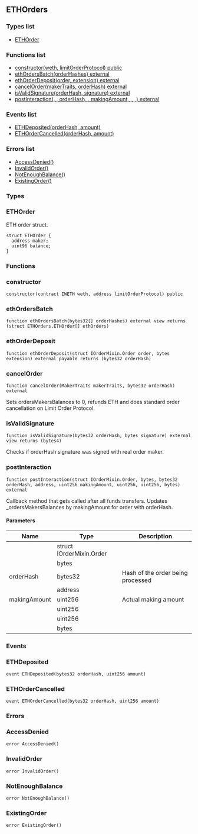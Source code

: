 
## ETHOrders

### Types list
- [ETHOrder](#ethorder)

### Functions list
- [constructor(weth, limitOrderProtocol) public](#constructor)
- [ethOrdersBatch(orderHashes) external](#ethordersbatch)
- [ethOrderDeposit(order, extension) external](#ethorderdeposit)
- [cancelOrder(makerTraits, orderHash) external](#cancelorder)
- [isValidSignature(orderHash, signature) external](#isvalidsignature)
- [postInteraction(, , orderHash, , makingAmount, , , ) external](#postinteraction)

### Events list
- [ETHDeposited(orderHash, amount) ](#ethdeposited)
- [ETHOrderCancelled(orderHash, amount) ](#ethordercancelled)

### Errors list
- [AccessDenied() ](#accessdenied)
- [InvalidOrder() ](#invalidorder)
- [NotEnoughBalance() ](#notenoughbalance)
- [ExistingOrder() ](#existingorder)

### Types
### ETHOrder

ETH order struct.

```solidity
struct ETHOrder {
  address maker;
  uint96 balance;
}
```

### Functions
### constructor

```solidity
constructor(contract IWETH weth, address limitOrderProtocol) public
```

### ethOrdersBatch

```solidity
function ethOrdersBatch(bytes32[] orderHashes) external view returns (struct ETHOrders.ETHOrder[] ethOrders)
```

### ethOrderDeposit

```solidity
function ethOrderDeposit(struct IOrderMixin.Order order, bytes extension) external payable returns (bytes32 orderHash)
```

### cancelOrder

```solidity
function cancelOrder(MakerTraits makerTraits, bytes32 orderHash) external
```
Sets ordersMakersBalances to 0, refunds ETH and does standard order cancellation on Limit Order Protocol.

### isValidSignature

```solidity
function isValidSignature(bytes32 orderHash, bytes signature) external view returns (bytes4)
```
Checks if orderHash signature was signed with real order maker.

### postInteraction

```solidity
function postInteraction(struct IOrderMixin.Order, bytes, bytes32 orderHash, address, uint256 makingAmount, uint256, uint256, bytes) external
```
Callback method that gets called after all funds transfers.
Updates _ordersMakersBalances by makingAmount for order with orderHash.

#### Parameters

| Name | Type | Description |
| ---- | ---- | ----------- |
|  | struct IOrderMixin.Order |  |
|  | bytes |  |
| orderHash | bytes32 | Hash of the order being processed |
|  | address |  |
| makingAmount | uint256 | Actual making amount |
|  | uint256 |  |
|  | uint256 |  |
|  | bytes |  |

### Events
### ETHDeposited

```solidity
event ETHDeposited(bytes32 orderHash, uint256 amount)
```

### ETHOrderCancelled

```solidity
event ETHOrderCancelled(bytes32 orderHash, uint256 amount)
```

### Errors
### AccessDenied

```solidity
error AccessDenied()
```

### InvalidOrder

```solidity
error InvalidOrder()
```

### NotEnoughBalance

```solidity
error NotEnoughBalance()
```

### ExistingOrder

```solidity
error ExistingOrder()
```

